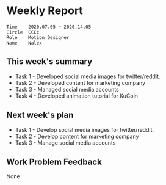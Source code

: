 # Weekly Report 
```
Time	2020.07.05 ~ 2020.14.05
Circle	CCCc
Role	Motion Designer
Name	Nalex
```
## This week's summary

- Task 1 - Developed social media images for twitter/reddit.
- Task 2 - Developed content for marketing company
- Task 3 - Managed social media accounts
- Task 4 - Developed animation tutorial for KuCoin




## Next week's plan

- Task 1 - Develop social media images for twitter/reddit.
- Task 2 - Develop content for marketing company
- Task 3 - Manage social media accounts

## Work Problem Feedback

None